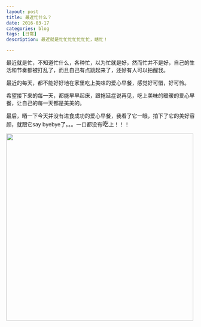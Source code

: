 ```yaml
---
layout: post
title: 最近忙什么？
date: 2016-03-17
categories: blog
tags: [日常]
description: 最近就是忙忙忙忙忙忙忙，瞎忙！

---
```

最近就是忙，不知道忙什么，各种忙，以为忙就是好，然而忙并不是好，自己的生活和节奏都被打乱了，而且自己有点跳起来了，还好有人可以拍醒我。

最近的每天，都不能好好地在家里吃上美味的爱心早餐，感觉好可惜，好可怜。

希望接下来的每一天，都能早早起床，跟拖延症说再见，吃上美味的暖暖的爱心早餐，让自己的每一天都是美美的。

最后，晒一下今天并没有进食成功的爱心早餐，我看了它一眼，拍下了它的美好容颜，就跟它say byebye了。。。一口都没有<big>吃</big>上！！！


<img src="http://ww2.sinaimg.cn/large/624353fdjw1f206b67wnwj21kw1w81ky.jpg" height="500" >

